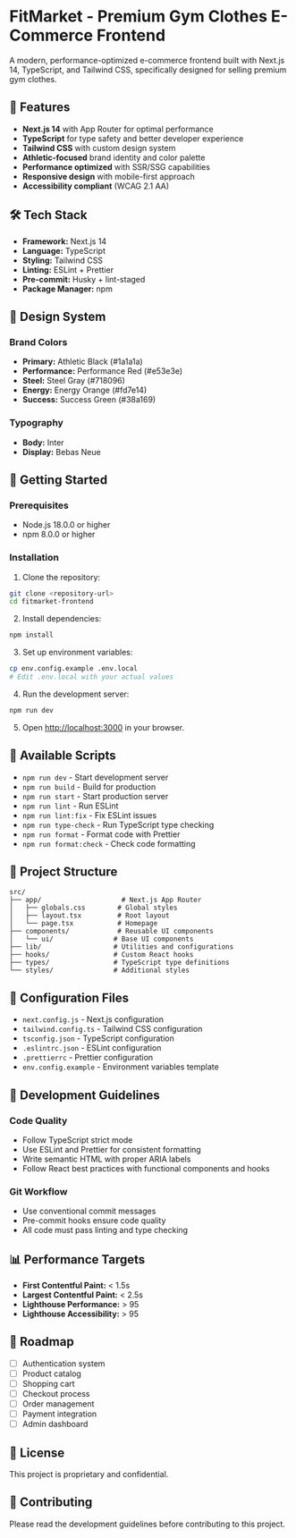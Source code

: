 # FitMarket - Premium Gym Clothes E-Commerce Frontend

A modern, performance-optimized e-commerce frontend built with Next.js 14, TypeScript, and Tailwind CSS, specifically designed for selling premium gym clothes.

## 🚀 Features

- **Next.js 14** with App Router for optimal performance
- **TypeScript** for type safety and better developer experience
- **Tailwind CSS** with custom design system
- **Athletic-focused** brand identity and color palette
- **Performance optimized** with SSR/SSG capabilities
- **Responsive design** with mobile-first approach
- **Accessibility compliant** (WCAG 2.1 AA)

## 🛠️ Tech Stack

- **Framework:** Next.js 14
- **Language:** TypeScript
- **Styling:** Tailwind CSS
- **Linting:** ESLint + Prettier
- **Pre-commit:** Husky + lint-staged
- **Package Manager:** npm

## 🎨 Design System

### Brand Colors
- **Primary:** Athletic Black (#1a1a1a)
- **Performance:** Performance Red (#e53e3e)
- **Steel:** Steel Gray (#718096)
- **Energy:** Energy Orange (#fd7e14)
- **Success:** Success Green (#38a169)

### Typography
- **Body:** Inter
- **Display:** Bebas Neue

## 🚦 Getting Started

### Prerequisites

- Node.js 18.0.0 or higher
- npm 8.0.0 or higher

### Installation

1. Clone the repository:
```bash
git clone <repository-url>
cd fitmarket-frontend
```

2. Install dependencies:
```bash
npm install
```

3. Set up environment variables:
```bash
cp env.config.example .env.local
# Edit .env.local with your actual values
```

4. Run the development server:
```bash
npm run dev
```

5. Open [http://localhost:3000](http://localhost:3000) in your browser.

## 📝 Available Scripts

- `npm run dev` - Start development server
- `npm run build` - Build for production
- `npm run start` - Start production server
- `npm run lint` - Run ESLint
- `npm run lint:fix` - Fix ESLint issues
- `npm run type-check` - Run TypeScript type checking
- `npm run format` - Format code with Prettier
- `npm run format:check` - Check code formatting

## 📁 Project Structure

```
src/
├── app/                    # Next.js App Router
│   ├── globals.css        # Global styles
│   ├── layout.tsx         # Root layout
│   └── page.tsx           # Homepage
├── components/            # Reusable UI components
│   └── ui/               # Base UI components
├── lib/                  # Utilities and configurations
├── hooks/                # Custom React hooks
├── types/                # TypeScript type definitions
└── styles/               # Additional styles
```

## 🔧 Configuration Files

- `next.config.js` - Next.js configuration
- `tailwind.config.ts` - Tailwind CSS configuration
- `tsconfig.json` - TypeScript configuration
- `.eslintrc.json` - ESLint configuration
- `.prettierrc` - Prettier configuration
- `env.config.example` - Environment variables template

## 🎯 Development Guidelines

### Code Quality
- Follow TypeScript strict mode
- Use ESLint and Prettier for consistent formatting
- Write semantic HTML with proper ARIA labels
- Follow React best practices with functional components and hooks

### Git Workflow
- Use conventional commit messages
- Pre-commit hooks ensure code quality
- All code must pass linting and type checking

## 📊 Performance Targets

- **First Contentful Paint:** < 1.5s
- **Largest Contentful Paint:** < 2.5s
- **Lighthouse Performance:** > 95
- **Lighthouse Accessibility:** > 95

## 🔮 Roadmap

- [ ] Authentication system
- [ ] Product catalog
- [ ] Shopping cart
- [ ] Checkout process
- [ ] Order management
- [ ] Payment integration
- [ ] Admin dashboard

## 📄 License

This project is proprietary and confidential.

## 🤝 Contributing

Please read the development guidelines before contributing to this project. 